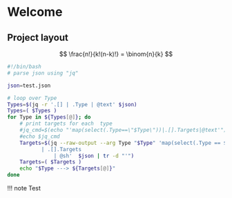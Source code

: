 # Welcome

## Project layout



$$
\frac{n!}{k!(n-k)!} = \binom{n}{k}
$$


``` bash
#!/bin/bash
# parse json using "jq"

json=test.json

# loop over Type
Types=$(jq -r '.[] | .Type | @text' $json)
Types=( $Types )
for Type in ${Types[@]}; do
    # print targets for each  type
    #jq_cmd=$(echo "'map(select(.Type==\"$Type\"))|.[].Targets|@text'")
    #echo $jq_cmd
    Targets=$(jq --raw-output --arg Type "$Type" 'map(select(.Type == $Type)) 
	       | .[].Targets 
      	       | @sh'  $json | tr -d "'")
    Targets=( $Targets )
    echo "$Type ---> ${Targets[@]}"
done
``` 



!!! note
    Test
	
